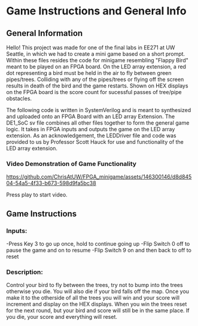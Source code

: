 # Game Instructions and General Info

## General Information

Hello! This project was made for one of the final labs in EE271 at UW Seattle, in which we had to create a mini game based on a short prompt. Within these files resides the code for minigame resembling "Flappy Bird" meant to be played on an FPGA board. On the LED array extension, a red dot representing a bird must be held in the air to fly between green pipes/trees. Colliding with any of the pipes/trees or flying off the screen results in death of the bird and the game restarts. Shown on HEX displays on the FPGA board is the score count for sucessful passes of tree/pipe obstacles.

The following code is written in SystemVerilog and is meant to synthesized and uploaded onto an FPGA Board with an LED array Extension. The DE1_SoC sv file combines all other files together to form the general game logic. It takes in FPGA inputs and outputs the game on the LED array extension. As an acknowledgement, the LEDDriver file and code was provided to us by Professor Scott Hauck for use and functionality of the LED array extension. 

### Video Demonstration of Game Functionality


https://github.com/ChrisAtUW/FPGA_minigame/assets/146300146/d8d84504-54a5-4f33-b673-598d9fa5bc38


Press play to start video.

## Game Instructions

### Inputs:
-Press Key 3 to go up once, hold to continue going up
-Flip Switch 0 off to pause the game and on to resume
-Flip Switch 9 on and then back to off to reset
	
### Description:

Control your bird to fly between the trees, try not to bump into the trees otherwise you die. You will also die if your bird falls off the map. Once you make it to the otherside of all the trees you will win and your score will increment and display on the HEX displays. When you win the trees reset for the next round, but your bird and score will still be in the same place. If you die, your score and everything will reset.

